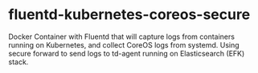 # fluentd-kubernetes-coreos-secure
Docker Container with Fluentd that will capture logs from containers running on Kubernetes, and collect CoreOS logs from systemd. Using secure forward to send logs to td-agent running on Elasticsearch (EFK) stack.
